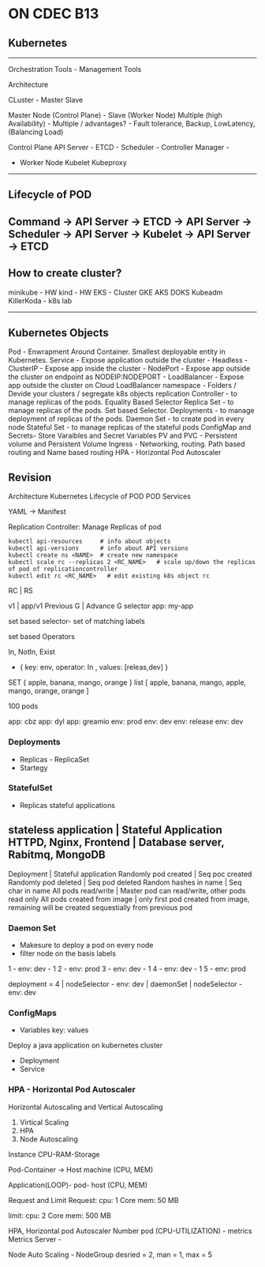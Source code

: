 # ON CDEC B13

## Kubernetes
-------------

Orchestration Tools - Management Tools 

Architecture 

CLuster - Master Slave

Master Node (Control Plane)   - Slave (Worker Node)
Multiple (high Availability)            - Multiple / advantages?
                                        - Fault tolerance, Backup, LowLatency, (Balancing Load)


Control Plane 
API Server - 
ETCD - 
Scheduler - 
Controller Manager - 

  - Worker Node
  Kubelet
  Kubeproxy

-------------------------------
Lifecycle of POD
---------------
Command -> API Server -> ETCD -> API Server -> Scheduler -> API Server -> Kubelet -> API Server -> ETCD
---------------

## How to create cluster?
minikube - HW
kind - HW
EKS - Cluster
GKE
AKS
DOKS
Kubeadm
KillerKoda - k8s lab

--------------

Kubernetes Objects
------------------
Pod - Enwrapment Around Container. Smallest deployable entity in Kubernetes.
Service - Expose application outside the cluster
    - Headless
    - ClusterIP - Expose app inside the cluster
    - NodePort - Expose app outside the cluster on endpoint as NODEIP:NODEPORT
    - LoadBalancer - Expose app outside the cluster on Cloud LoadBalancer
namespace - Folders / Devide your clusters / segregate k8s objects
replication Controller - to manage replicas of the pods. Equality Based Selector 
Replica Set - to manage replicas of the pods. Set based Selector.
Deployments - to manage deployment of replicas of the pods. 
Daemon Set - to create pod in every node 
Stateful Set - to manage replicas of the stateful pods
ConfigMap and  Secrets- Store Varaibles and Secret Variables
PV and PVC - Persistent volume and Persistent Volume
Ingress - Networking, routing. Path based routing and Name based routing
HPA - Horizontal Pod Autoscaler

## Revision

Architecture Kubernetes
Lifecycle of POD
POD
Services


YAML -> Manifest



Replication Controller: Manage Replicas of pod

```shell
kubectl api-resources     # info about objects
kubectl api-versions      # info about API versions
kubectl create ns <NAME>  # create new namespace
kubectl scale rc --replicas 2 <RC_NAME>   # scale up/down the replicas of pod of replicationcontroller
kubectl edit rc <RC_NAME>   # edit existing k8s object rc
```

RC | RS

v1 |  app/v1
Previous G | Advance G
selector
  app: my-app

set based selector-
set of matching labels

set based Operators
  
In, NotIn, Exist

 - { key: env, operator: In , values: [releas,dev] }


 SET { apple, banana, mango, orange }
 list [ apple, banana, mango, apple, mango, orange, orange ] 

 100 pods

 app: cbz
 app: dyl
 app: greamio
 env: prod
 env: dev
 env: release
 env: dev

### Deployments
- Replicas - ReplicaSet
- Startegy 

### StatefulSet
- Replicas stateful applications


stateless application   |    Stateful Application   
HTTPD, Nginx, Frontend  |  Database server, Rabitmq, MongoDB
--------------------
Deployment              | Stateful application
Randomly pod created    | Seq poc created
Randomly pod deleted    | Seq pod deleted
Random hashes in name   | Seq char in name
All pods read/write     | Master pod can read/write, other pods read only
All pods created from image   |  only first pod created from image, remaining will be created sequestially from previous pod


### Daemon Set
- Makesure to deploy a pod on every node
- filter node on the basis labels

1 - env: dev - 1
2 - env: prod
3 - env: dev - 1
4 - env: dev - 1
5 - env: prod



deployment = 4 | nodeSelector - env: dev |
daemonSet | nodeSelector - env: dev



### ConfigMaps
- Variables
key: values

Deploy a java application on kubernetes cluster
- Deployment
- Service

### HPA - Horizontal Pod Autoscaler

Horizontal Autoscaling and Vertical Autoscaling

1) Virtical Scaling
2) HPA
3) Node Autoscaling

Instance CPU-RAM-Storage

Pod-Container -> Host machine (CPU, MEM)

Application(LOOP)- pod- host (CPU, MEM)

Request and Limit
Request:
  cpu: 1 Core
  mem: 50 MB

limit:
  cpu: 2 Core
  mem: 500 MB

HPA, Horizontal pod Autoscaler
Number pod (CPU-UTILIZATION) - metrics
Metrics Server - 

Node Auto Scaling - NodeGroup desried = 2, man = 1, max = 5